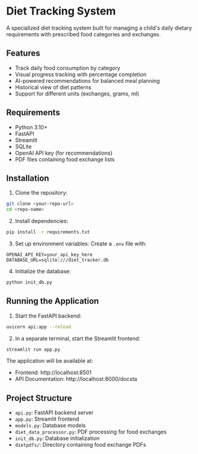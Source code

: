 # Diet Tracking System

A specialized diet tracking system built for managing a child's daily dietary requirements with prescribed food categories and exchanges.

## Features

- Track daily food consumption by category
- Visual progress tracking with percentage completion
- AI-powered recommendations for balanced meal planning
- Historical view of diet patterns
- Support for different units (exchanges, grams, ml)

## Requirements

- Python 3.10+
- FastAPI
- Streamlit
- SQLite
- OpenAI API key (for recommendations)
- PDF files containing food exchange lists

## Installation

1. Clone the repository:
```bash
git clone <your-repo-url>
cd <repo-name>
```

2. Install dependencies:
```bash
pip install -r requirements.txt
```

3. Set up environment variables:
Create a `.env` file with:
```
OPENAI_API_KEY=your_api_key_here
DATABASE_URL=sqlite:///diet_tracker.db
```

4. Initialize the database:
```bash
python init_db.py
```

## Running the Application

1. Start the FastAPI backend:
```bash
uvicorn api:app --reload
```

2. In a separate terminal, start the Streamlit frontend:
```bash
streamlit run app.py
```

The application will be available at:
- Frontend: http://localhost:8501
- API Documentation: http://localhost:8000/docsta

## Project Structure

- `api.py`: FastAPI backend server
- `app.py`: Streamlit frontend
- `models.py`: Database models
- `diet_data_processor.py`: PDF processing for food exchanges
- `init_db.py`: Database initialization
- `dietpdfs/`: Directory containing food exchange PDFs